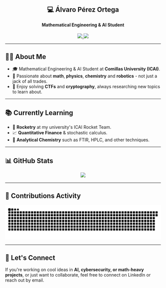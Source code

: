 <h2 align="center">💻 Álvaro Pérez Ortega</h2>
<h4 align="center">Mathematical Engineering & AI Student</h4>

<p align="center">
  <a href="mailto:202300845@alu.comillas.edu">
    <img src="https://img.shields.io/badge/Email-202300845@alu.comillas.edu-red?style=for-the-badge&logo=gmail&logoColor=white">
  </a>
  <a href="https://www.linkedin.com/in/alvaro-perez-ortega/" target="_blank">
    <img src="https://img.shields.io/badge/LinkedIn-Profile-blue?style=for-the-badge&logo=linkedin&logoColor=white">
  </a>
</p>

---

## 👨‍💻 About Me

- 🎓 Mathematical Engineering & AI Student at **Comillas University (ICAI)**.
- 🧠 Passionate about **math**, **physics**, **chemistry** and **robotics** - not just a jack of all trades.
- 🧩 Enjoy solving **CTFs** and **cryptography**, always researching new topics to learn about.

---

## 📚 Currently Learning

- 🚀 **Rocketry** at my university's ICAI Rocket Team.
- 📈 **Quantitative Finance** & stochastic calculus.
- 🔬 **Analytical Chemistry** such as FTIR, HPLC, and other techniques.

---

## 📊 GitHub Stats

<p align="center">
  <img src="https://github-readme-stats.vercel.app/api?username=Coolgolf1&show_icons=true&theme=gruvbox&hide_border=true" />
</p>


---

## 🐍 Contributions Activity

<p align="center">
  <picture>
    <source media="(prefers-color-scheme: dark)" srcset="dist/github-snake-dark.svg" />
    <source media="(prefers-color-scheme: light)" srcset="dist/github-snake.svg" />
    <img alt="GitHub Contribution Snake" src="dist/github-snake.svg" />
  </picture>
</p>

---

## 🔗 Let's Connect

If you're working on cool ideas in **AI, cybersecurity, or math-heavy projects**, or just want to collaborate, feel free to connect on LinkedIn or reach out by email.
